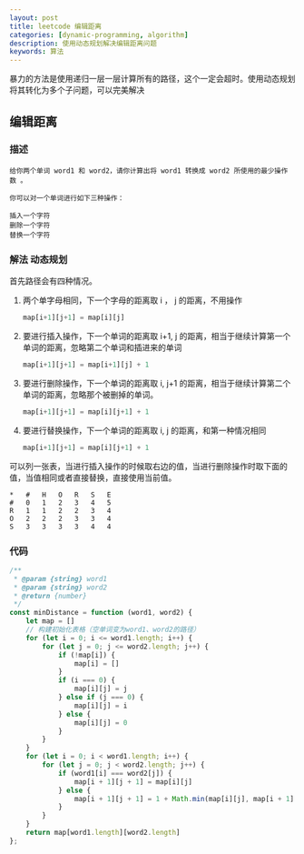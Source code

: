 ```yaml
---
layout: post
title: leetcode 编辑距离
categories: [dynamic-programming, algorithm]
description: 使用动态规划解决编辑距离问题
keywords: 算法
---
```


暴力的方法是使用递归一层一层计算所有的路径，这个一定会超时。使用动态规划将其转化为多个子问题，可以完美解决

## 编辑距离

### 描述

```
给你两个单词 word1 和 word2，请你计算出将 word1 转换成 word2 所使用的最少操作数 。

你可以对一个单词进行如下三种操作：

插入一个字符
删除一个字符
替换一个字符
```
### 解法 动态规划

首先路径会有四种情况。

1. 两个单字母相同，下一个字母的距离取 i ， j 的距离，不用操作
    ```javascript
    map[i+1][j+1] = map[i][j]
    ```
2. 要进行插入操作，下一个单词的距离取 i+1, j 的距离，相当于继续计算第一个单词的距离，忽略第二个单词和插进来的单词
    ```javascript
    map[i+1][j+1] = map[i+1][j] + 1
    ```
3. 要进行删除操作，下一个单词的距离取 i, j+1 的距离，相当于继续计算第二个单词的距离，忽略那个被删掉的单词。
    ```javascript
    map[i+1][j+1] = map[i][j+1] + 1
4. 要进行替换操作，下一个单词的距离取 i, j 的距离，和第一种情况相同
    ```javascript
    map[i+1][j+1] = map[i][j+1] + 1
    ```
可以列一张表，当进行插入操作的时候取右边的值，当进行删除操作时取下面的值，当值相同或者直接替换，直接使用当前值。
```
*	#	H	O	R	S	E
#	0	1	2	3	4	5
R	1	1	2	2	3	4
O	2	2	2	3	3	4
S	3	3	3	3	4	4
```
### 代码
```javascript
/**
 * @param {string} word1
 * @param {string} word2
 * @return {number}
 */
const minDistance = function (word1, word2) {
    let map = []
    // 构建初始化表格（空单词变为word1、word2的路径）
    for (let i = 0; i <= word1.length; i++) {
        for (let j = 0; j <= word2.length; j++) {
            if (!map[i]) {
                map[i] = []
            }
            if (i === 0) {
                map[i][j] = j
            } else if (j === 0) {
                map[i][j] = i
            } else {
                map[i][j] = 0
            }
        }
    }
    for (let i = 0; i < word1.length; i++) {
        for (let j = 0; j < word2.length; j++) {
            if (word1[i] === word2[j]) {
                map[i + 1][j + 1] = map[i][j]
            } else {
                map[i + 1][j + 1] = 1 + Math.min(map[i][j], map[i + 1][j], map[i][j + 1])
            }
        }
    }
    return map[word1.length][word2.length]
};
```